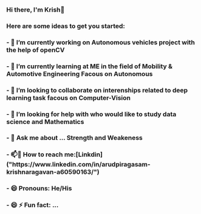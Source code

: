 
<h3 align="left"> Hi there, I'm Krish👋</h3>
<h3 align="left"> Here are some ideas to get you started:</h3>
<h3 align="left"> - 🔭 I’m currently working on  Autonomous vehicles project with the help of openCV</h3>
<h3 align="left"> - 🌱 I’m currently learning at ME in the field of Mobility & Automotive Engineering Facous on Autonomous</h3>
<h3 align="left"> - 👯 I’m looking to collaborate on interenships related to deep learning task facous on Computer-Vision </h3>
<h3 align="left"> - 🤔 I’m looking for help with who would like to study data science and Mathematics</h3>
<h3 align="left"> - 💬 Ask me about ... Strength and Weakeness </h3>
<h3 align="left"> - 📫💬 How to reach me:[Linkdin]("https://www.linkedin.com/in/arudpiragasam-krishnaragavan-a60590163/")</h3>
<h3 align="left"> - 😄 Pronouns: He/His </h3>
<h3 align="left"> - 😄 ⚡ Fun fact: ... </h3>

